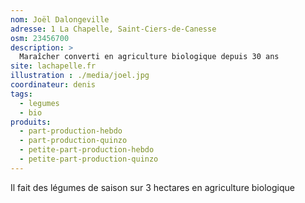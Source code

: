 ```yaml
---
nom: Joël Dalongeville
adresse: 1 La Chapelle, Saint-Ciers-de-Canesse
osm: 23456700
description: >
  Maraîcher converti en agriculture biologique depuis 30 ans
site: lachapelle.fr
illustration : ./media/joel.jpg
coordinateur: denis
tags:
  - legumes
  - bio
produits:
  - part-production-hebdo
  - part-production-quinzo
  - petite-part-production-hebdo
  - petite-part-production-quinzo
---
```


Il fait des légumes de saison sur 3 hectares en agriculture biologique